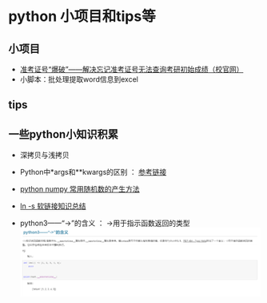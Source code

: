 # python 小项目和tips等

## 小项目

* [准考证号“爆破”——解决忘记准考证号无法查询考研初始成绩（校官网）]()
* 小脚本：批处理提取word信息到excel

## tips

## 一些python小知识积累

* 深拷贝与浅拷贝
* Python中*args和**kwargs的区别 ： [参考链接](https://www.cnblogs.com/yunguoxiaoqiao/p/7626992.html)
* [python numpy 常用随机数的产生方法](https://blog.csdn.net/m0_37804518/article/details/78490709)
* [ln -s 软链接知识总结](https://www.cnblogs.com/hxy5/p/9460063.html)

* python3——“->”的含义 ： ->用于指示函数返回的类型
!['dyngq_images'](images/dyngq_2020-03-20-00-13-45.png)

